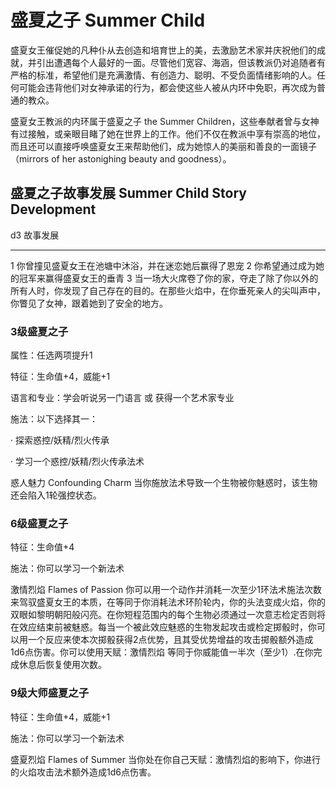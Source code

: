 # 盛夏之子 Summer Child

盛夏女王催促她的凡种仆从去创造和培育世上的美，去激励艺术家并庆祝他们的成就，并引出遭遇每个人最好的一面。尽管他们宽容、海涵，但该教派仍对追随者有严格的标准，希望他们是充满激情、有创造力、聪明、不受负面情绪影响的人。任何可能会违背他们对女神承诺的行为，都会使这些人被从内环中免职，再次成为普通的教众。

盛夏女王教派的内环属于盛夏之子 the Summer
Children，这些奉献者曾与女神有过接触，或亲眼目睹了她在世界上的工作。他们不仅在教派中享有崇高的地位，而且还可以直接呼唤盛夏女王来帮助他们，成为她惊人的美丽和善良的一面镜子（mirrors
of her astonighing beauty and goodness）。

## 盛夏之子故事发展 Summer Child Story Development

  d3   故事发展
  ---- --------------------------------------------------------------------------------------------------------------------------------------------------------
  1    你曾撞见盛夏女王在池塘中沐浴，并在迷恋她后赢得了恩宠
  2    你希望通过成为她的冠军来赢得盛夏女王的垂青
  3    当一场大火席卷了你的家，夺走了除了你以外的所有人时，你发现了自己存在的目的。在那些火焰中，在你垂死亲人的尖叫声中，你瞥见了女神，跟着她到了安全的地方。

### 3级盛夏之子

属性：任选两项提升1

特征：生命值+4，威能+1

语言和专业：学会听说另一门语言 或 获得一个艺术家专业

施法：以下选择其一：

· 探索惑控/妖精/烈火传承

· 学习一个惑控/妖精/烈火传承法术

惑人魅力 Confounding Charm
当你施放法术导致一个生物被你魅惑时，该生物还会陷入1轮强控状态。

### 6级盛夏之子

特征：生命值+4

施法：你可以学习一个新法术

激情烈焰 Flames of Passion
你可以用一个动作并消耗一次至少1环法术施法次数来驾驭盛夏女王的本质，在等同于你消耗法术环阶轮内，你的头法变成火焰，你的双眼如黎明朝阳般闪亮。在你短程范围内的每个生物必须通过一次意志检定否则将在效应结束前被魅惑。每当一个被此效应魅惑的生物发起攻击或检定掷骰时，你可以用一个反应来使本次掷骰获得2点优势，且其受优势增益的攻击掷骰额外造成1d6点伤害。你可以使用天赋：激情烈焰
等同于你威能值一半次（至少1）.在你完成休息后恢复使用次数。

### 9级大师盛夏之子

特征：生命值+4，威能+1

施法：你可以学习一个新法术

盛夏烈焰 Flames of Summer
当你处在你自己天赋：激情烈焰的影响下，你进行的火焰攻击法术额外造成1d6点伤害。
